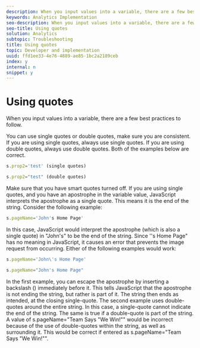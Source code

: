 ```yaml
---
description: When you input values into a variable, there are a few best practices to follow.
keywords: Analytics Implementation
seo-description: When you input values into a variable, there are a few best practices to follow.
seo-title: Using quotes
solution: Analytics
subtopic: Troubleshooting
title: Using quotes
topic: Developer and implementation
uuid: ffd1ee33-4e76-4889-ae85-1bc2a2189ceb
index: y
internal: n
snippet: y
---
```


# Using quotes

When you input values into a variable, there are a few best practices to follow.

You can use single quotes or double quotes, make sure you are consistent. If you are using single quotes, always use single quotes. If you are using double quotes, always use double quotes. Both of the examples below are correct. 

```js
s.prop2='test' (single quotes)
```

```js
s.prop2="test" (double quotes)
```

Make sure that you have smart quotes turned off. If you are using single quotes, and you have an apostrophe in the variable value, JavaScript interprets the apostrophe as a single quote. This means it is the end of the string. Consider the following example: 

```js
s.pageName='John's Home Page'
```

In this case, JavaScript would interpret the apostrophe (which is also a single quote) in "John's" to be the end of the string. Since ''s Home Page" has no meaning in JavaScript, it causes an error that prevents the image request from occurring. Either of the following examples would work: 

```js
s.pageName='John\'s Home Page'
```

```js
s.pageName="John's Home Page"
```

In the first example, you can escape the apostrophe by inserting a backslash (\) immediately before it. This tells JavaScript that the apostrophe is not ending the string, but rather is part of it. The string then ends as intended, at the closing single-quote. The second example uses double-quotes around the entire string. In this case, a single-quote cannot indicate the end of the string. The same is true if a double-quote is part of the string. A value of s.pageName="Team Says "We Win!"" would be incorrect because of the use of double-quotes within the string, as well as surrounding it. This would be correct if entered as s.pageName="Team Says \"We Win!\"". 

